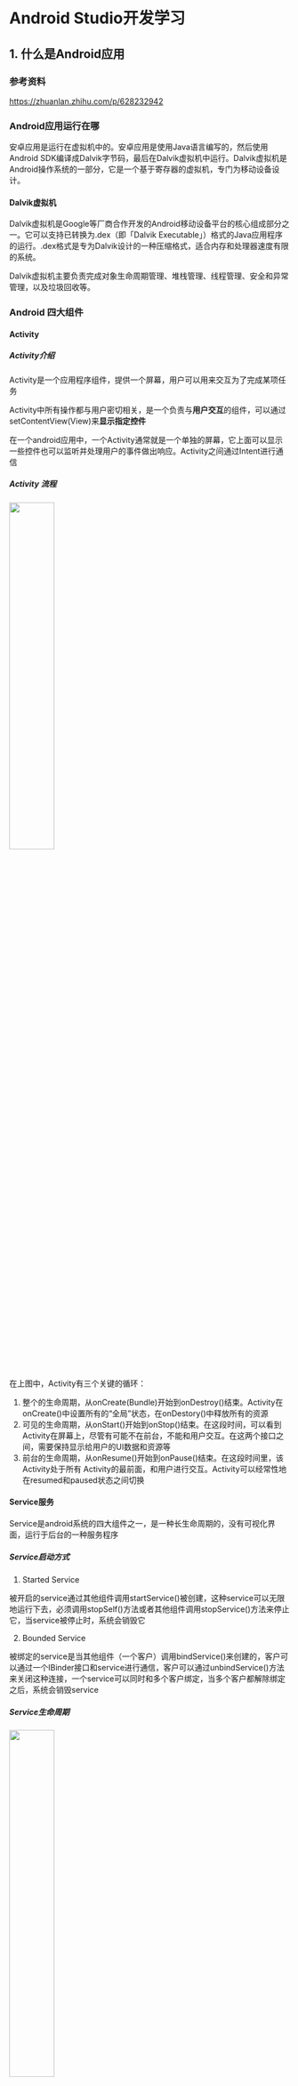 # Android Studio开发学习

## 1. 什么是Android应用

### 参考资料

https://zhuanlan.zhihu.com/p/628232942

### Android应用运行在哪

​	安卓应用是运行在虚拟机中的。安卓应用是使用Java语言编写的，然后使用Android SDK编译成Dalvik字节码，最后在Dalvik虚拟机中运行。Dalvik虚拟机是Android操作系统的一部分，它是一个基于寄存器的虚拟机，专门为移动设备设计。

#### Dalvik虚拟机

Dalvik虚拟机是Google等厂商合作开发的Android移动设备平台的核心组成部分之一。它可以支持已转换为.dex（即「Dalvik Executable」）格式的Java应用程序的运行。.dex格式是专为Dalvik设计的一种压缩格式，适合内存和处理器速度有限的系统。

Dalvik虚拟机主要负责完成对象生命周期管理、堆栈管理、线程管理、安全和异常管理，以及垃圾回收等。

### Android 四大组件

#### Activity

##### Activity介绍

Activity是一个应用程序组件，提供一个屏幕，用户可以用来交互为了完成某项任务

Activity中所有操作都与用户密切相关，是一个负责与**用户交互**的组件，可以通过setContentView(View)来**显示指定控件**

在一个android应用中，一个Activity通常就是一个单独的屏幕，它上面可以显示一些控件也可以监听并处理用户的事件做出响应。Activity之间通过Intent进行通信

##### Activity 流程

<img src="D:\最重要的文档们\学习笔记\data\Android学习\Activity流程详解.png" width="40%">

在上图中，Activity有三个关键的循环：

1. 整个的生命周期，从onCreate(Bundle)开始到onDestroy()结束。Activity在onCreate()中设置所有的“全局”状态，在onDestory()中释放所有的资源
2. 可见的生命周期，从onStart()开始到onStop()结束。在这段时间，可以看到Activity在屏幕上，尽管有可能不在前台，不能和用户交互。在这两个接口之间，需要保持显示给用户的UI数据和资源等
3.  前台的生命周期，从onResume()开始到onPause()结束。在这段时间里，该Activity处于所有 Activity的最前面，和用户进行交互。Activity可以经常性地在resumed和paused状态之间切换

#### Service服务

Service是android系统的四大组件之一，是一种长生命周期的，没有可视化界面，运行于后台的一种服务程序

##### Service启动方式

1. Started Service

被开启的service通过其他组件调用startService()被创建，这种service可以无限地运行下去，必须调用stopSelf()方法或者其他组件调用stopService()方法来停止它，当service被停止时，系统会销毁它

2. Bounded Service

被绑定的service是当其他组件（一个客户）调用bindService()来创建的，客户可以通过一个IBinder接口和service进行通信，客户可以通过unbindService()方法来关闭这种连接，一个service可以同时和多个客户绑定，当多个客户都解除绑定之后，系统会销毁service

##### Service生命周期

<img src="D:\最重要的文档们\学习笔记\data\Android学习\Service流程详解.png" width="40%">

#### BroadcastReceiver广播接收器

#### Content Provider内容提供者



## 2.  Kotlin的基础知识

### 继承

#### Kotlin

Kotlin中，继承是通过冒号（:）符号实现的。

实例：

```kotlin
class ChildClass : ParentClass() {
    // ChildClass code
}
```

这实际上继承了父类的构造函数。

#### Java

Java中，继承是通过extends关键字实现的。

### 语法

#### 指定函数参数的默认值

例如这个函数声明

```kotlin
public fun ComponentActivity.setContent(    
    parent: CompositionContext? = null,    content: @Composable () -> Unit )
```

在这个函数声明中，第一个参数是CompositionContext类型的，如果没有给值，则默认为null

### 注解

#### @Composable

@Composable是一个注解，用于标记函数是一个组合函数。

组合函数是Compose框架中的一种函数类型，用于定义UI内容。

## 3. Jetpack Compose





## 随记

AndroidManifest.xml和build.gradle比较重要
